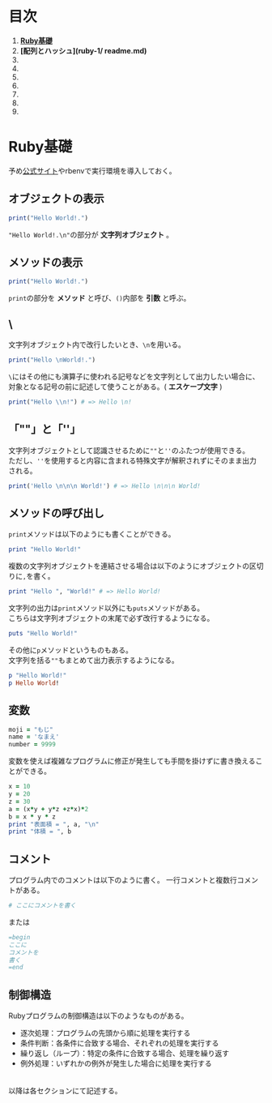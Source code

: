 # 目次
1. **[Ruby基礎](#ruby基礎)**
2. **[配列とハッシュ](ruby-1/
readme.md)**
3. **[](#)**
4. **[](#)**
5. **[](#)**
6. **[](#)**
7. **[](#)**
8. **[](#)**
9. **[](#)**

# Ruby基礎
予め[公式サイト](https://www.ruby-lang.org/ja/)やrbenvで実行環境を導入しておく。
## オブジェクトの表示
```Ruby
print("Hello World!.")
```
`"Hello World!.\n"`の部分が **文字列オブジェクト** 。  
## メソッドの表示
```Ruby
print("Hello World!.")
```
`print`の部分を **メソッド** と呼び、`()`内部を **引数** と呼ぶ。
## \
文字列オブジェクト内で改行したいとき、`\n`を用いる。
```Ruby
print("Hello \nWorld!.")
```
`\`にはその他にも演算子に使われる記号などを文字列として出力したい場合に、対象となる記号の前に記述して使うことがある。( **エスケープ文字** )
```Ruby
print("Hello \\n!") # => Hello \n!
```
## 「""」と「''」
文字列オブジェクトとして認識させるために`""`と`''`のふたつが使用できる。  
ただし、`''`を使用すると内容に含まれる特殊文字が解釈されずにそのまま出力される。
```Ruby
print('Hello \n\n\n World!') # => Hello \n\n\n World!
```
## メソッドの呼び出し
`print`メソッドは以下のようにも書くことができる。
```Ruby
print "Hello World!"
```
複数の文字列オブジェクトを連結させる場合は以下のようにオブジェクトの区切りに`,`を書く。
```Ruby
print "Hello ", "World!" # => Hello World!
```
文字列の出力は`print`メソッド以外にも`puts`メソッドがある。  
こちらは文字列オブジェクトの末尾で必ず改行するようになる。
```Ruby
puts "Hello World!"
```
その他に`p`メソッドというものもある。  
文字列を括る`""`もまとめて出力表示するようになる。
```Ruby
p "Hello World!"
p Hello World!
```
## 変数
```Ruby
moji = "もじ"
name = 'なまえ'
number = 9999
```
変数を使えば複雑なプログラムに修正が発生しても手間を掛けずに書き換えることができる。
```Ruby
x = 10
y = 20
z = 30
a = (x*y + y*z +z*x)*2
b = x * y * z
print "表面積 = ", a, "\n"
print "体積 = ", b
```
## コメント
プログラム内でのコメントは以下のように書く。
一行コメントと複数行コメントがある。
```Ruby
# ここにコメントを書く
```
または
```Ruby
=begin
ここに
コメントを
書く
=end
```
## 制御構造
Rubyプログラムの制御構造は以下のようなものがある。
- 逐次処理：プログラムの先頭から順に処理を実行する
- 条件判断：各条件に合致する場合、それぞれの処理を実行する
- 繰り返し（ループ）：特定の条件に合致する場合、処理を繰り返す
- 例外処理：いずれかの例外が発生した場合に処理を実行する
　  
　  
  
以降は各セクションにて記述する。